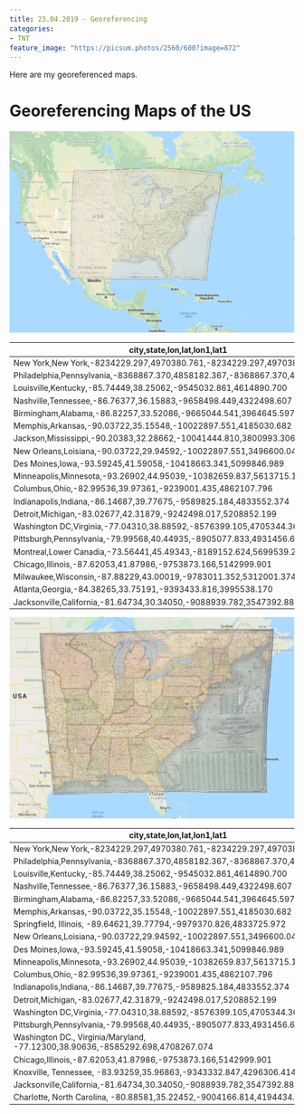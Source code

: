 ```yaml
---
title: 23.04.2019 - Georeferencing
categories:
- TNT
feature_image: "https://picsum.photos/2560/600?image=872"
---
```


Here are my georeferenced maps.
<!-- more -->

# Georeferencing Maps of the US

![US_eastStates_03](/img/us_03.png)

|  city,state,lon,lat,lon1,lat1                                               |
|-----------------------------------------------------------------------------|
| New York,New York,-8234229.297,4970380.761,-8234229.297,4970380.761         |
| Philadelphia,Pennsylvania,-8368867.370,4858182.367,-8368867.370,4858182.367 |
| Louisville,Kentucky,-85.74449,38.25062,-9545032.861,4614890.700             |
| Nashville,Tennessee,-86.76377,36.15883,-9658498.449,4322498.607             |
| Birmingham,Alabama,-86.82257,33.52086,-9665044.541,3964645.597              |
| Memphis,Arkansas,-90.03722,35.15548,-10022897.551,4185030.682               |
| Jackson,Mississippi,-90.20383,32.28662,-10041444.810,3800993.306            |
| New Orleans,Loisiana,-90.03722,29.94592,-10022897.551,3496600.045           |
| Des Moines,Iowa,-93.59245,41.59058,-10418663.341,5099846.989                |
| Minneapolis,Minnesota,-93.26902,44.95039,-10382659.837,5613715.183          |
| Columbus,Ohio,-82.99536,39.97361,-9239001.435,4862107.796                   |
| Indianapolis,Indiana,-86.14687,39.77675,-9589825.184,4833552.374            |
| Detroit,Michigan,-83.02677,42.31879,-9242498.017,5208852.199                |
| Washington DC,Virginia,-77.04310,38.88592,-8576399.105,4705344.360          |
| Pittsburgh,Pennsylvania,-79.99568,40.44935,-8905077.833,4931456.676         |
| Montreal,Lower Canadia,-73.56441,45.49343,-8189152.624,5699539.237          |
| Chicago,Illinois,-87.62053,41.87986,-9753873.166,5142999.901                |
| Milwaukee,Wisconsin,-87.88229,43.00019,-9783011.352,5312001.374             |
| Atlanta,Georgia,-84.38265,33.75191,-9393433.816,3995538.170                 |
| Jacksonville,California,-81.64734,30.34050,-9088939.782,3547392.882         |


![US_eastStates_04](/img/us_04.png)

| city,state,lon,lat,lon1,lat1                                                   |
|--------------------------------------------------------------------------------|
| New York,New York,-8234229.297,4970380.761,-8234229.297,4970380.761            |
| Philadelphia,Pennsylvania,-8368867.370,4858182.367,-8368867.370,4858182.367    |
| Louisville,Kentucky,-85.74449,38.25062,-9545032.861,4614890.700                |
| Nashville,Tennessee,-86.76377,36.15883,-9658498.449,4322498.607                |
| Birmingham,Alabama,-86.82257,33.52086,-9665044.541,3964645.597                 |
| Memphis,Arkansas,-90.03722,35.15548,-10022897.551,4185030.682                  |
| Springfield, Illinois, -89.64621,39.77794,-9979370.826,4833725.972             |
| New Orleans,Loisiana,-90.03722,29.94592,-10022897.551,3496600.045              |
| Des Moines,Iowa,-93.59245,41.59058,-10418663.341,5099846.989                   |
| Minneapolis,Minnesota,-93.26902,44.95039,-10382659.837,5613715.183             |
| Columbus,Ohio,-82.99536,39.97361,-9239001.435,4862107.796                      |
| Indianapolis,Indiana,-86.14687,39.77675,-9589825.184,4833552.374               |
| Detroit,Michigan,-83.02677,42.31879,-9242498.017,5208852.199                   |
| Washington DC,Virginia,-77.04310,38.88592,-8576399.105,4705344.360             |
| Pittsburgh,Pennsylvania,-79.99568,40.44935,-8905077.833,4931456.676            |
| Washington DC., Virginia/Maryland, -77.12300,38.90636,-8585292.698,4708267.074 |
| Chicago,Illinois,-87.62053,41.87986,-9753873.166,5142999.901                   |
| Knoxville, Tennessee, -83.93259,35.96863,-9343332.847,4296306.414              |
| Jacksonville,California,-81.64734,30.34050,-9088939.782,3547392.882            |
| Charlotte, North Carolina, -80.88581,35.22452,-9004166.814,4194434.602         |
